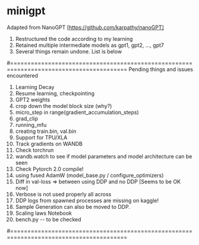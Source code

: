 # minigpt

Adapted from NanoGPT [https://github.com/karpathy/nanoGPT]

1. Restructured the code according to my learning
2. Retained multiple intermediate models as gpt1, gpt2, ..., gpt7
3. Several things remain undone. List is below

#========================================================================================
Pending things and issues encountered

1. Learning Decay
2. Resume learning, checkpointing
3. GPT2 weights
4. crop down the model block size (why?)
5. micro_step in range(gradient_accumulation_steps)
6. grad_clip
7. running_mfu
8. creating train.bin, val.bin
9. Support for TPU/XLA
10. Track gradients on WANDB
11. Check torchrun
12. wandb.watch to see if model parameters and model architecture can be seen
13. Check Pytorch 2.0 compile!
14. using fused AdamW (model_base.py / configure_optimizers)
15. Diff in val-loss => between using DDP and no DDP [Seems to be OK now]
16. Verbose is not used properly all across
17. DDP logs from spawned processes are missing on kaggle!
18. Sample Generation can also be moved to DDP.
19. Scaling laws Notebook
20. bench.py -- to be checked

#========================================================================================
